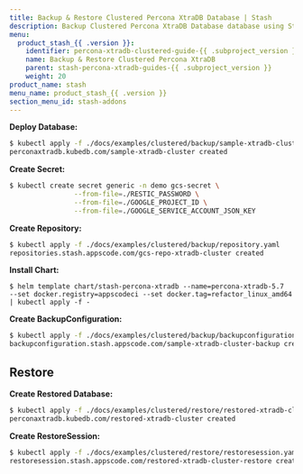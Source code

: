```yaml
---
title: Backup & Restore Clustered Percona XtraDB Database | Stash
description: Backup Clustered Percona XtraDB Database database using Stash
menu:
  product_stash_{{ .version }}:
    identifier: percona-xtradb-clustered-guide-{{ .subproject_version }}
    name: Backup & Restore Clustered Percona XtraDB
    parent: stash-percona-xtradb-guides-{{ .subproject_version }}
    weight: 20
product_name: stash
menu_name: product_stash_{{ .version }}
section_menu_id: stash-addons
---
```


**Deploy Database:**

```bash
$ kubectl apply -f ./docs/examples/clustered/backup/sample-xtradb-cluster.yaml
perconaxtradb.kubedb.com/sample-xtradb-cluster created
```

**Create Secret:**
```bash
$ kubectl create secret generic -n demo gcs-secret \
                --from-file=./RESTIC_PASSWORD \
                --from-file=./GOOGLE_PROJECT_ID \
                --from-file=./GOOGLE_SERVICE_ACCOUNT_JSON_KEY
```

**Create Repository:**

```bash
$ kubectl apply -f ./docs/examples/clustered/backup/repository.yaml
repositories.stash.appscode.com/gcs-repo-xtradb-cluster created
```

**Install Chart:**

```console
$ helm template chart/stash-percona-xtradb --name=percona-xtradb-5.7  --set docker.registry=appscodeci --set docker.tag=refactor_linux_amd64 | kubectl apply -f -
```

**Create BackupConfiguration:**

```bash
$ kubectl apply -f ./docs/examples/clustered/backup/backupconfiguration.yaml 
backupconfiguration.stash.appscode.com/sample-xtradb-cluster-backup created
```

## Restore

**Create Restored Database:**

```bash
$ kubectl apply -f ./docs/examples/clustered/restore/restored-xtradb-cluster.yaml 
perconaxtradb.kubedb.com/restored-xtradb-cluster created
```

**Create RestoreSession:**
```bash
$ kubectl apply -f ./docs/examples/clustered/restore/restoresession.yaml
restoresession.stash.appscode.com/restored-xtradb-cluster-restore created
```